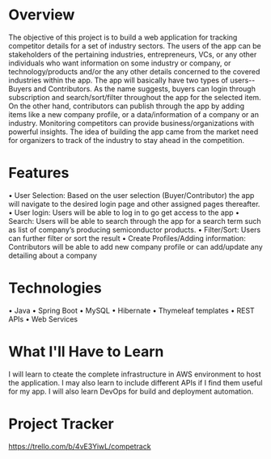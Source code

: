 # Overview
The objective of this project is to build a web application for tracking competitor details for a set of industry sectors. The users of the app can be stakeholders of the pertaining industries, entrepreneurs, VCs, or any other individuals who want information on some industry or company, or technology/products and/or the any other details concerned to the covered industries within the app. The app will basically have two types of users--Buyers and Contributors. As the name suggests, buyers can login through subscription and search/sort/filter throughout the app for the selected item. On the other hand, contributors can publish through the app by adding items like a new company profile, or a data/information of a company or an industry. Monitoring competitors can provide business/organizations with powerful insights. The idea of building the app came from the market need for organizers to track of the industry to stay ahead in the competition.

# Features
• User Selection: Based on the user selection (Buyer/Contributor) the app will navigate to the desired login page and other assigned pages thereafter. • User login: Users will be able to log in to go get access to the app • Search: Users will be able to search through the app for a search term such as list of company’s producing semiconductor products. • Filter/Sort: Users can further filter or sort the result • Create Profiles/Adding information: Contributors will be able to add new company profile or can add/update any detailing about a company

# Technologies
• Java • Spring Boot • MySQL • Hibernate • Thymeleaf templates • REST APIs • Web Services 

# What I'll Have to Learn
I will learn to cteate the complete infrastructure in AWS environment to host the application. I may also learn to include different APIs if I find them useful for my app. I will also learn DevOps for build and deployment automation.

# Project Tracker
https://trello.com/b/4vE3YiwL/competrack
